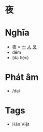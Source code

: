 # 夜

# Nghĩa
* 夜 = [亠](亠.md) [人](人.md) [叉](叉.md)
* đêm
* (dạ tiệc)

# Phát âm
* /dạ/

# Tags
* Hán Việt

<script>window.HANZI_FIELD='夜';</script>
